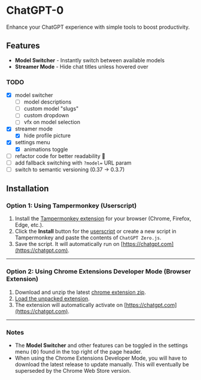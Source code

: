 # ChatGPT-0
Enhance your ChatGPT experience with simple tools to boost productivity.

## Features
- **Model Switcher** - Instantly switch between available models
- **Streamer Mode**  - Hide chat titles unless hovered over

### TODO
- [x] model switcher
  - [ ] model descriptions
  - [ ] custom model "slugs"
  - [ ] custom dropdown
  - [ ] vfx on model selection
- [x] streamer mode
  - [x] hide profile picture
- [x] settings menu
  - [x] animations toggle
- [ ] refactor code for better readability 🎯
- [ ] add fallback switching with `?model=` URL param
- [ ] switch to semantic versioning (0.37 -> 0.3.7)

## Installation

### Option 1: Using Tampermonkey (Userscript)

1. Install the [Tampermonkey extension](https://www.tampermonkey.net/) for your browser (Chrome, Firefox, Edge, etc.).
2. Click the **Install** button for the [userscript](https://greasyfork.org/en/scripts/539826-chatgpt-zero) or create a new script in Tampermonkey and paste the contents of `ChatGPT Zero.js`.
3. Save the script. It will automatically run on [https://chatgpt.com](https://chatgpt.com).

---

### Option 2: Using Chrome Extensions Developer Mode (Browser Extension)

1. Download and unzip the latest [chrome extension zip](https://github.com/NextDev65/ChatGPT-0/releases).
2. [Load the unpacked extension](https://developer.chrome.com/docs/extensions/get-started/tutorial/hello-world#:~:text=Load%20an%20unpacked%20extension).
3. The extension will automatically activate on [https://chatgpt.com](https://chatgpt.com).

---

### Notes

- The **Model Switcher** and other features can be toggled in the settings menu (⚙️) found in the top right of the page header.
- When using the Chrome Extensions Developer Mode, you will have to download the latest release to update manually. This will eventually be superseded by the Chrome Web Store version.
